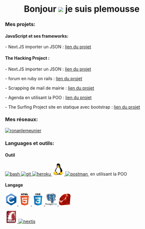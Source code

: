 <h1 align="center">Bonjour <img src="https://media.giphy.com/media/hvRJCLFzcasrR4ia7z/giphy.gif" width="25px"> je suis plemousse</h1>

<h3 align="left">Mes projets:</h3>

<h4 align="left">JavaScript et ses frameworks:</h4>


<p align="left">- Next.JS importer un JSON : 
<a href="https://github.com/plemousse/Next_js_import_json
">lien du projet </a></p>

<h4 align="left">The Hacking Project :</h4>

<p align="left">- Next.JS importer un JSON : 
<a href="https://github.com/plemousse/portfolio
">lien du projet </a></p>

<p align="left">- forum en ruby on rails : 
<a href="https://github.com/plemousse/THP_THE_FINAL_GOSSIP
">lien du projet </a></p>

<p align="left">- Scrapping de mail de mairie : 
<a href="https://github.com/plemousse/THP_RUBY_scrapping
">lien du projet </a></p>

<p align="left">- Agenda en utilisant la POO : 
<a href="https://github.com/plemousse/THP_RUBY_POO_AGENDA
">lien du projet </a></p>

<p align="left">- The Surfing Project site en statique avec bootstrap : 
<a href="https://github.com/plemousse/THP_The_Surfing_Project
">lien du projet </a></p>


<h3 align="left">Mes réseaux:</h3>
<p align="left">
<a href="https://linkedin.com/in/ronanlemeunier" target="blank"><img align="center" src="https://raw.githubusercontent.com/rahuldkjain/github-profile-readme-generator/master/src/images/icons/Social/linked-in-alt.svg" alt="ronanlemeunier" height="30" width="40" /></a>
</p>

<h3 align="left">Languages et outils:</h3>

<h4 align="left">Outil</h4><p align="left"> 

<a href="https://www.gnu.org/software/bash/" target="_blank" rel="noreferrer"> <img src="https://www.vectorlogo.zone/logos/gnu_bash/gnu_bash-icon.svg" alt="bash" width="40" height="40"/> </a> <a href="https://git-scm.com/" target="_blank" rel="noreferrer"> <img src="https://www.vectorlogo.zone/logos/git-scm/git-scm-icon.svg" alt="git" width="40" height="40"/> </a> <a href="https://heroku.com" target="_blank" rel="noreferrer"> <img src="https://www.vectorlogo.zone/logos/heroku/heroku-icon.svg" alt="heroku" width="40" height="40"/> </a> <a href="https://www.linux.org/" target="_blank" rel="noreferrer"> <img src="https://raw.githubusercontent.com/devicons/devicon/master/icons/linux/linux-original.svg" alt="linux" width="40" height="40"/> </a> <a href="https://postman.com" target="_blank" rel="noreferrer"> <img src="https://www.vectorlogo.zone/logos/getpostman/getpostman-icon.svg" alt="postman" width="40" height="40"/> </a>  en utilisant la POO
  
<h4 align="left">Langage</h4><p align="left"> 

<a href="https://www.cprogramming.com/" target="_blank" rel="noreferrer"> <img src="https://raw.githubusercontent.com/devicons/devicon/master/icons/c/c-original.svg" alt="c" width="40" height="40"/> </a> <a href="https://www.w3.org/html/" target="_blank" rel="noreferrer"> <img src="https://raw.githubusercontent.com/devicons/devicon/master/icons/html5/html5-original-wordmark.svg" alt="html5" width="40" height="40"/> </a> <a href="https://www.w3schools.com/css/" target="_blank" rel="noreferrer"> <img src="https://raw.githubusercontent.com/devicons/devicon/master/icons/css3/css3-original-wordmark.svg" alt="css3" width="40" height="40"/> </a> <a href="https://www.postgresql.org" target="_blank" rel="noreferrer"> <img src="https://raw.githubusercontent.com/devicons/devicon/master/icons/postgresql/postgresql-original-wordmark.svg" alt="postgresql" width="40" height="40"/> </a> <a href="https://www.ruby-lang.org/en/" target="_blank" rel="noreferrer"> <img src="https://raw.githubusercontent.com/devicons/devicon/master/icons/ruby/ruby-original.svg" alt="ruby" width="40" height="40"/> </a> </p> <a href="https://rubyonrails.org" target="_blank" rel="noreferrer"> <img src="https://raw.githubusercontent.com/devicons/devicon/master/icons/rails/rails-original-wordmark.svg" alt="rails" width="40" height="40"/> </a> <a href="https://nextjs.org/" target="_blank" rel="noreferrer"> <img src="https://cdn.worldvectorlogo.com/logos/nextjs-2.svg" alt="nextjs" width="40" height="40"/> </a> 

<!--
**plemousse/plemousse** is a ✨ _special_ ✨ repository because its `README.md` (this file) appears on your GitHub profile.

Here are some ideas to get you started:

- 🔭 I’m currently working on ...
- 🌱 I’m currently learning ...
- 👯 I’m looking to collaborate on ...
- 🤔 I’m looking for help with ...
- 💬 Ask me about ...
- 📫 How to reach me: ...
- 😄 Pronouns: ...
- ⚡ Fun fact: ...
-->
